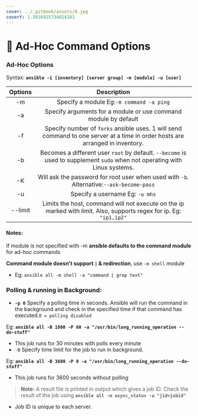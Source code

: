 ```yaml
---
cover: ../.gitbook/assets/A.jpg
coverY: 1.3816925734024181
---
```


# 🔏 Ad-Hoc Command Options

### Ad-Hoc Options

Syntax: **`ansible -i [inventory] [server group] -m [module] -u [user]`**

| Options |                                                          Description                                                          |
| :-----: | :---------------------------------------------------------------------------------------------------------------------------: |
|    -m   |                                            Specify a module Eg:`-m command -a ping`                                           |
|    -a   |                                Specify arguments for a module or use command module by default                                |
|    -f   | Specify number of `forks` ansible uses. 1 will send command to one server at a time in order hosts are arranged in inventory. |
|    -b   |   Becomes a different user `root` by default. `--become` is used to supplement `sudo` when not operating with Linux systems.  |
|    -K   |                    Will ask the password for root user when used with `-b`. Alternative:`--ask-become-pass`                   |
|    -u   |                                                Specify a username Eg: `-u mhs`                                                |
| --limit |      Limits the host, command will not execute on the ip marked with limit. Also, supports regex for ip. Eg: `"ip1,ip2"`      |

#### Notes:

If module is not specified with -m **ansible defaults to the command module** for ad-hoc commands

**Command module doesn't support `|` & redirection**, use `-m shell` module&#x20;

* Eg: `ansible all -m shell -a "command | grep text"`

### **Polling & running in Background:** <a href="#backgroundtasks" id="backgroundtasks"></a>

* **`-p 0`** Specify a polling time in seconds. Ansible will run the command in the background and check in the specified time if that command has executed.`0 = polling disabled`&#x20;

Eg: **`ansible all -B 1800 -P 60 -a "/usr/bin/long_running_operation --do-stuff"`**

* This job runs for 30 minutes with polls every minute&#x20;
* `-B` Specify time limit for the job to run in background.&#x20;

Eg: **`ansible all -B 3600 -P 0 -a "/usr/bin/long_running_operation --do-stuff"`**

* This job runs for 3600 seconds without polling

> **Note:** A result file is printed in output which gives a job ID. Check the result of the job using **`ansible all -m async_status -a "jid=jobid"`**&#x20;

* Job ID is unique to each server.


